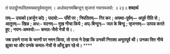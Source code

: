 तं पादयोॢनपतितमयथापूर्वमातुरम् । अधोवदनमब्बिन्दून् सृजन्तं नयनाब्जयो: ॥ २३॥ **शब्दार्थ** 

**तम्—** **उसको (अर्जुन को)** **; पादयो:—** **पाँवों पर** **; निपतितम्—** **गिर कर** **; अयथा-पूर्वम्—** **अपूर्व रीति से** **; आतुरम्—** **खिन्न** **; अध:-** **वदनम्—** **मुख नीचा किये** **; अप्-बिन्दून्—** **जल के बिन्दु** **; सृजन्तम्—** **उत्पन्न करते हुए** **; नयन-अब्जयो:—** **कमल-जैसे नेत्रों से।** **.** 

**जब उसने राजा के चरणों पर नमन किया, तो राजा ने देखा कि उनकी निराशा अभूतपूर्व** **थी। उनका सिर नीचे झुका था और उनके कमल-नेत्रों से आँसू झर रहे थे।** **** 